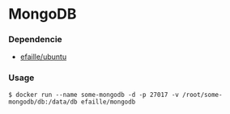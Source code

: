 # MongoDB

### Dependencie
* [efaille/ubuntu]

### Usage
```
$ docker run --name some-mongodb -d -p 27017 -v /root/some-mongodb/db:/data/db efaille/mongodb
```
[efaille/ubuntu]://github.com/efaille/dockerfiles/tree/master/ubuntu
